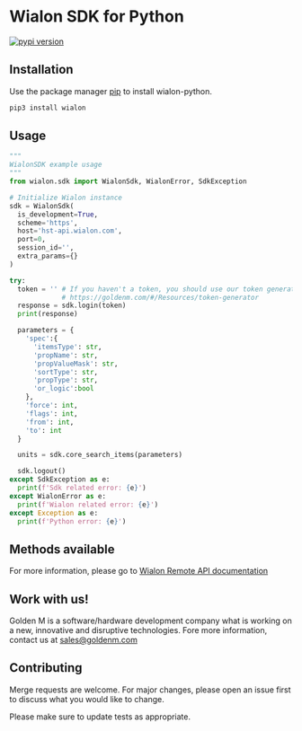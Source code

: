 # Wialon SDK for Python
[![pypi version](https://badge.fury.io/py/wialon.svg)](https://pypi.org/project/wialon/)

## Installation
Use the package manager [pip](https://pypi.org/) to install wialon-python.
```bash
pip3 install wialon
```

## Usage
```python
"""
WialonSDK example usage
"""
from wialon.sdk import WialonSdk, WialonError, SdkException

# Initialize Wialon instance
sdk = WialonSdk(
  is_development=True,
  scheme='https',
  host='hst-api.wialon.com',
  port=0,
  session_id='',
  extra_params={}
)

try:
  token = '' # If you haven't a token, you should use our token generator
             # https://goldenm.com/#/Resources/token-generator
  response = sdk.login(token)
  print(response)

  parameters = {
    'spec':{
      'itemsType': str,
      'propName': str,
      'propValueMask': str,
      'sortType': str,
      'propType': str,
      'or_logic':bool
    },
    'force': int,
    'flags': int,
    'from': int,
    'to': int
  }

  units = sdk.core_search_items(parameters)

  sdk.logout()
except SdkException as e:
  print(f'Sdk related error: {e}')
except WialonError as e:
  print(f'Wialon related error: {e}')
except Exception as e:
  print(f'Python error: {e}')
```

## Methods available
For more information, please go to [Wialon Remote API documentation](https://sdk.wialon.com/wiki/en/sidebar/remoteapi/apiref/apiref)

## Work with us!
Golden M is a software/hardware development company what is working on a new, innovative and disruptive technologies.
Fore more information, contact us at [sales@goldenm.com](mailto:sales@goldenm.com)

## Contributing
Merge requests are welcome. For major changes, please open an issue first to discuss what you would like to change.

Please make sure to update tests as appropriate.
